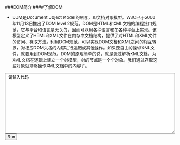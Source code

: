 ###DOM简介
####了解DOM 
* DOM是Document Object Model的缩写，即文档对象模型。W3C已于2000年11月13日推出了DOM level 2规范。DOM是HTML和XML文档的编程接口规范，它与平台和语言是无关的，因而可以用各种语言和在各种平台上实现。该模型定义了HTML和XML文件在内存中文档结构，提供了对HTML和XML文件的访问、存取方法。利用DOM规范，可以实现DOM文档和XML之间的相互转换，对相应DOM文档的内容进行遍历或其他操作。如果要自由的操纵XML文件，就要用到DOM规范。DOM的原理简单的说，就是通过解析XML文档，为XML文档在逻辑上建立一个树模型，树的节点是一个个对象。我们通过存取这些对象就能够操作XML文档中的内容了。

<meta http-equiv="Content-Type" content="text/html; charset=gb2312">
<script type="text/javascript" language="javascript" >
//运行文本域代码
function Preview(obj) {
    var TestWin=window.open('','',''); //打开一个窗口并赋给变量TestWin。
    TestWin.opener = null // 防止代码对论谈页面修改
    TestWin.document.write(obj.value); //向这个打开的窗口中写入代码code，这样就实现了运行代码功能。
    TestWin.document.close();
}
</script>
<body leftMargin=0 marginwidth="0" >
<textarea id=code1 style="WIDTH: 560px; height: 200px"> 请输入代码</textarea>
<br/>
<button onclick=Preview(code1)>Run</button>
</body>
